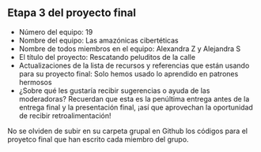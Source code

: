 ## Etapa 3 del proyecto final

- Número del equipo: 19
- Nombre del equipo: Las amazónicas cibertéticas
- Nombre de todos miembros en el equipo: Alexandra Z y Alejandra S
- El título del proyecto: Rescatando peluditos de la calle 
- Actualizaciones de la lista de recursos y referencias que están usando para su proyecto final: Solo hemos usado lo aprendido en patrones hermosos
- ¿Sobre qué les gustaría recibir sugerencias o ayuda de las moderadoras? Recuerdan que esta es la penúltima entrega antes de la entrega final y la presentación final, ¡así que aprovechan la oportunidad de recibir retroalimentación!

No se olviden de subir en su carpeta grupal en Github los códigos para el proyetco final que han escrito cada miembro del grupo.

